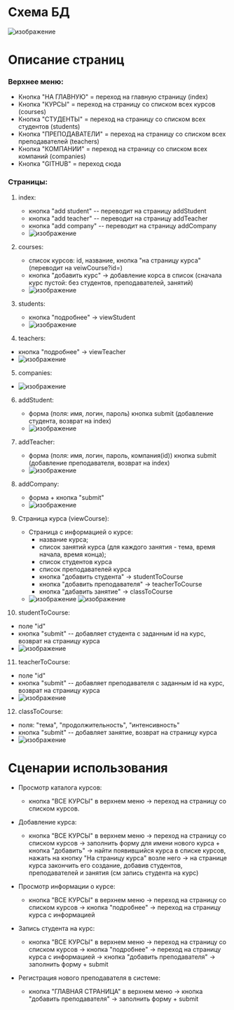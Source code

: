 # Схема БД

![изображение](https://user-images.githubusercontent.com/71271035/156018064-916574d1-5ae8-45f4-9b43-dca9e4122cfa.png)



# Описание страниц

### Верхнее меню:

* Кнопка "НА ГЛАВНУЮ" = переход на главную страницу (index)
* Кнопка "КУРСЫ" = переход на страницу со списком всех курсов (courses)
* Кнопка "СТУДЕНТЫ" = переход на страницу со списком всех студентов (students)
* Кнопка "ПРЕПОДАВАТЕЛИ" = переход на страницу со списком всех преподавателей (teachers)
* Кнопка "КОМПАНИИ" = переход на страницу со списком всех компаний (companies)
* Кнопка "GITHUB" = переход сюда

### Cтраницы:

1. index:
   * кнопка "add student" -- переводит на страницу addStudent
   * кнопка "add teacher" -- переводит на страницу addTeacher
   * кнопка "add company" -- переводит на страницу addCompany
   * ![изображение](https://user-images.githubusercontent.com/71271035/170576947-d77c4103-35af-4a4a-9576-ca83f363f737.png)



2. courses:
   * список курсов: id, название, кнопка "на страницу курса" (переводит на veiwCourse?id=)
   * кнопка "добавить курс" -> добавление корса в список (сначала курс пустой: без студентов, преподавателей, занятий)
   * ![изображение](https://user-images.githubusercontent.com/71271035/170577002-db35db45-dfeb-4df4-a90f-5e32a5da9d03.png)

3. students:
   * кнопка "подробнее" -> viewStudent
   * ![изображение](https://user-images.githubusercontent.com/71271035/170577309-53adf08f-a156-4c2f-931d-afd4604a5581.png)


4. teachers:
  * кнопка "подробнее" -> viewTeacher
  * ![изображение](https://user-images.githubusercontent.com/71271035/170577345-b482671f-9cff-43ab-b30a-482ac65aef0a.png)


5. companies:
  * ![изображение](https://user-images.githubusercontent.com/71271035/170577396-d793dedd-814f-40ba-8fd0-7be3d1ba80e4.png)


6. addStudent:
   * форма (поля: имя, логин, пароль) кнопка submit (добавление студента, возврат на index)
   * ![изображение](https://user-images.githubusercontent.com/71271035/170577447-2aafbc64-abf0-478c-8772-d6a3aab04c8e.png)


7. addTeacher:
   * форма (поля: имя, логин, пароль, компания(id)) кнопка submit (добавление преподавателя, возврат на index)
   * ![изображение](https://user-images.githubusercontent.com/71271035/170577517-73464877-08a1-4971-9a8f-d9f0b4d3629d.png)

8. addCompany:
   * форма + кнопка "submit"
   * ![изображение](https://user-images.githubusercontent.com/71271035/170577676-a511a817-e8ee-4371-bab4-220739cb5d36.png)


9. Страница курса (viewCourse):
   * Страница с информацией о курсе:
      * название курса;
      * список занятий курса (для каждого занятия - тема, время начала, время конца);
      * cписок студентов курса
      * список преподавателей курса
      * кнопка "добавить студента" -> studentToCourse
      * кнопка "добавить преподавателя" -> teacherToCourse
      * кнопка "дабавить занятие" -> classToCourse
   * ![изображение](https://user-images.githubusercontent.com/71271035/170577744-c5f8d494-488a-4cbb-bd97-e4961747c959.png)
![изображение](https://user-images.githubusercontent.com/71271035/170577780-dc45e9f8-9cae-49d0-9a43-a62d7f46ad83.png)


10. studentToCourse:
   * поле "id"
   * кнопка "submit" -- добавляет студента с заданным id на курс, возврат на страницу курса
   * ![изображение](https://user-images.githubusercontent.com/71271035/170577857-d4cb5f7b-5beb-46e0-ad70-97d32d4fbfbf.png)


11. teacherToCourse:
   * поле "id"
   * кнопка "submit" -- добавляет преподавателя с заданным id на курс, возврат на страницу курса
   * ![изображение](https://user-images.githubusercontent.com/71271035/170577919-7112874e-4f4c-418a-9e63-80ac7fab6f85.png)


12. classToCourse:
   * поля: "тема", "продолжительность", "интенсивность"
   * кнопка "submit" -- добавляет занятие, возврат на страницу курса
   * ![изображение](https://user-images.githubusercontent.com/71271035/170577958-a5ad9d5d-cfd5-463d-988f-4ce866a24170.png)



# Сценарии использования

* Просмотр каталога курсов:
     * кнопка "ВСЕ КУРСЫ" в верхнем меню -> переход на страницу со списком курсов.

* Добавление курса:
     * кнопка "ВСЕ КУРСЫ" в верхнем меню -> переход на страницу со списком курсов -> заполнить форму для имени нового курса + кнопка "добавить" -> найти появившийся курса в списке курсов, нажать на кнопку "На страницу курса" возле него -> на странице курса закончить его создание, добавив студентов, преподавателей и занятия (см запись студента на курс) 

* Просмотр информации о курсе:
     * кнопка "ВСЕ КУРСЫ" в верхнем меню -> переход на страницу со списком курсов -> кнопка "подробнее" -> переход на страницу курса с информацией
        
* Запись студента на курс:
     * кнопка "ВСЕ КУРСЫ" в верхнем меню -> переход на страницу со списком курсов -> кнопка "подробнее" -> переход на страницу курса с информацией -> кнопка "добавить преподавателя" -> заполнить форму + submit
        
* Регистрация нового преподавателя в системе:
     * кнопка "ГЛАВНАЯ СТРАНИЦА" в верхнем меню -> кнопка "добавить преподавателя" -> заполнить форму + submit 

